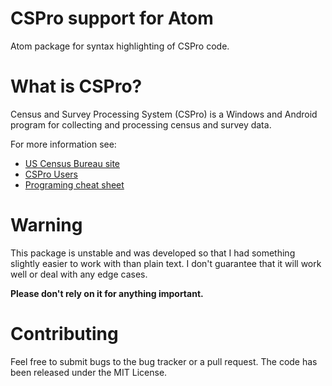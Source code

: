 CSPro support for Atom
====================
Atom package for syntax highlighting of CSPro code.

# What is CSPro?
Census and Survey Processing System (CSPro) is a Windows and Android program for collecting and processing census and survey data.

For more information see:
* [US Census Bureau site](https://www.census.gov/data/software/cspro.html)
* [CSPro Users](http://www.csprousers.org/)
* [Programing cheat sheet](http://www.csprousers.org/resources/CSProCheatSheet.pdf)

# Warning
This package is unstable and was developed so that I had something slightly easier to work with than plain text. I don't guarantee that it will work well or deal with any edge cases.

**Please don't rely on it for anything important.**

# Contributing
Feel free to submit bugs to the bug tracker or a pull request. The code has been released under the MIT License.

